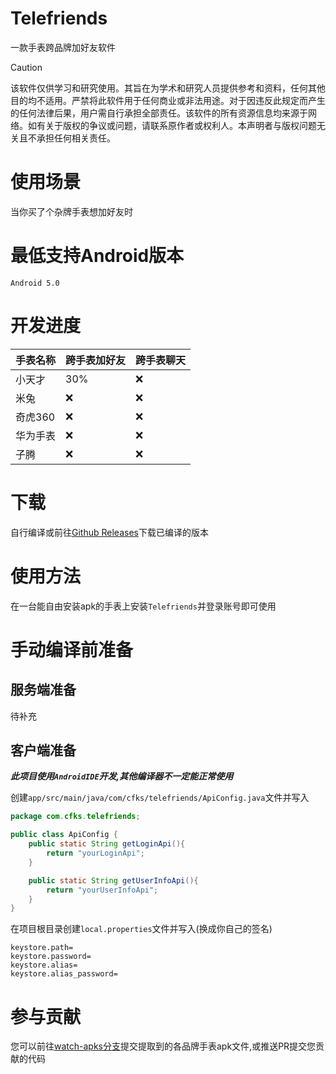 # Telefriends
一款手表跨品牌加好友软件

> [!CAUTION]
> 该软件仅供学习和研究使用。其旨在为学术和研究人员提供参考和资料，任何其他目的均不适用。严禁将此软件用于任何商业或非法用途。对于因违反此规定而产生的任何法律后果，用户需自行承担全部责任。该软件的所有资源信息均来源于网络。如有关于版权的争议或问题，请联系原作者或权利人。本声明者与版权问题无关且不承担任何相关责任。

# 使用场景
当你买了个杂牌手表想加好友时

# 最低支持Android版本
`Android 5.0`

# 开发进度
| 手表名称 | 跨手表加好友 | 跨手表聊天 |
| --- | --- | --- |
| 小天才 | 30% | ❌ |
| 米兔 | ❌ | ❌ |
| 奇虎360 | ❌ | ❌ |
| 华为手表 | ❌ | ❌ |
| 子腾 | ❌ | ❌ |

# 下载
自行编译或前往[Github Releases](https://github.com/csjdyr001/Telefriends/releases)下载已编译的版本

# 使用方法
在一台能自由安装apk的手表上安装`Telefriends`并登录账号即可使用

# 手动编译前准备
## 服务端准备
待补充

## 客户端准备
***此项目使用`AndroidIDE`开发,其他编译器不一定能正常使用***

创建`app/src/main/java/com/cfks/telefriends/ApiConfig.java`文件并写入
```java
package com.cfks.telefriends;

public class ApiConfig {
    public static String getLoginApi(){
        return "yourLoginApi";
    }

    public static String getUserInfoApi(){
        return "yourUserInfoApi";
    }
}
```

在项目根目录创建`local.properties`文件并写入(换成你自己的签名)
```
keystore.path=
keystore.password=
keystore.alias=
keystore.alias_password=
```

# 参与贡献
您可以前往[watch-apks分支]()提交提取到的各品牌手表apk文件,或推送PR提交您贡献的代码